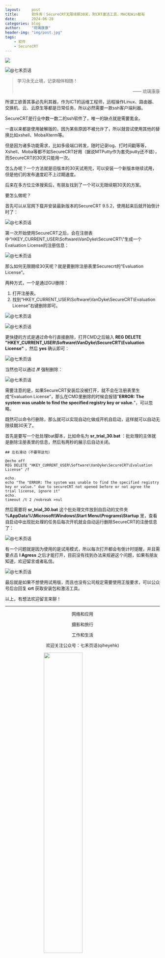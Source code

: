 ```yaml
---
layout:     post
title:      软件库｜SecureCRT无限续期30天，附CRT激活工具，MAC和Win都有
date:       2024-06-28
categories: blog
author:     "琉璃康康"
header-img: "img/post.jpg"
tags:
    - 软件
    - SecureCRT
---
```


<style>
img{
  display:block;
  margin:0
  auto;
}
</style>

<meta name="referrer" content="never">

![][0]

![@七禾页话][1]

> 学习永无止境，记录相伴相随！
> <p align="right">—— 琉璃康康</p>

所谓工欲善其事必先利其器，作为ICT的运维工程师，远程操作Linux、路由器、交换机、云、云原生等都是日常任务，所以必然需要一款ssh客户端利器。

SecureCRT是行业中数一数二的ssh软件了，唯一的缺点就是需要氪金。

一直以来都是使用破解版的，因为某些原因不被允许了，所以就尝试使用其他的替换比如xshell、MobaXterm等。

但是因为诸多功能需求，比如多级端口转发，随时记录log、打时间戳等等，Xshell、Moba等都不如SecureCRT好用（据说MTPutty作为套壳putty还不错），而SecureCRT的30天只能用一次。

怎么办呢？一个方法就是旧版本的30天试用完，可以安装一个新版本继续试用，但是他们的发布速度赶不上过期速度。

后来在多方位立体搜索后，有朋友找到了一个可以无限续期30天的方案。

要怎么做呢？

首先可以从官网下载并安装最新版本的SecureCRT 9.5.2，使用起来后就开始倒计时了：

![@七禾页话][2]

第一次开始使用SecureCRT之后，会在注册表中“HKEY_CURRENT_USER\Software\VanDyke\SecureCRT\”生成一个Evaluation License的注册信息：

![@七禾页话][3]

那么如何无限期续30天呢？就是要删除注册表里Securecrt的“Evaluation License”。

两种方式，一个是通过GUI删除：
1. 打开注册表。
2. 找到“HKEY_CURRENT_USER\Software\VanDyke\SecureCRT\Evaluation License”右键删除即可。

![@七禾页话][4]

![@七禾页话][5]

更快捷的方式是通过命令行直接删除，打开CMD之后输入 **REG DELETE "HKEY_CURRENT_USER\Software\VanDyke\SecureCRT\Evaluation License"** ，然后 **yes** 确认即可：

![@七禾页话][6]

当然也可以通过 **/f** 强制删除：

![@七禾页话][7]

需要注意的是，如果SecureCRT安装后没被打开，就不会在注册表里生成“Evaluation License”，那么在CMD里删除的时候会报错"**ERROR: The system was unable to find the specified registry key or value.**"，可以忽略。

​既然可以命令行删除，那么就可以实现自动化做成开机自启动，这样就可以自动无限续期30天了。

首先是要写一个批处理bat脚本，比如命名为 **sr_trial_30.bat** ：批处理的主体就是删除注册表里的信息，然后有两秒的展示后自动关闭​。

```shell
## 左右滑动（不要带这句）

@echo off
REG DELETE "HKEY_CURRENT_USER\Software\VanDyke\SecureCRT\Evaluation License" /f

echo.
echo "The "ERROR: The system was unable to find the specified registry key or value." due to secureCRT not opened before or not agree the trial license, ignore it"
echo.
timeout /t 2 /nobreak >nul 

```
然后需要将 **sr_trial_30.bat** 这个批处理文件放到自启动的文件夹 **%AppData%\Microsoft\Windows\Start Menu\Programs\Startup** 里，查看自启动中出现批处理的任务后每次开机就会自动运行删除SecureCRT的注册信息了：

![@七禾页话][8]

有一个问题就是因为使用的是试用模式，所以每次打开都会有倒计时提醒，并且需要点击 **I Agress** 之后才能打开，目前没有找到办法来规避这个问题，如果有朋友知道，欢迎留言或者私信。

![@七禾页话][9]

最后就是如果不想使用试用版，而且也没有公司规定需要使用正版要求，可以公众号后台回复 **crt** 获取安装包和激活工具。

以上，有想法欢迎留言来聊！

------------
<p align="center">网络和应用</p>
<p align="center">摄影和旅行</p>
<p align="center">工作和生活</p>
<p align="center">欢迎关注公众号：七禾页话(qiheyehk)</p>
<img src="https://mmbiz.qpic.cn/mmbiz_jpg/QqiaFS6NT0eAaCjLpPgUZricqK7lIOO3hYEYIbjibRlYaiaTsib0reaQfQTmaibVw2QqZLibBWpCHJdg0v3V7yX8sQgWw/0?wx_fmt=jpeg" width="50%"/>


[0]: http://mmbiz.qpic.cn/mmbiz_gif/QqiaFS6NT0eCHicr2j8v4oD4rClUscedr9r55alibqTP1e9kss3HO7voULLsEv4yicuFFy0IJJeLAzX88yzyU9VTgA/640?wx_fmt=gif


[1]: https://mmbiz.qpic.cn/mmbiz_jpg/QqiaFS6NT0eBNw0a53H5nzgplRLmI38ZVBH9BpzwaLEIZUyDdwVZ5ZicfbNia8qakZ5909AXHxTS7zzHduXNAm8tg/640?wx_fmt=jpeg&amp;from=appmsg


[2]: https://mmbiz.qpic.cn/mmbiz_png/QqiaFS6NT0eBNw0a53H5nzgplRLmI38ZVQKiafyCWxFydicRcWCuEkq7Gsib3cXJeic4kdTNymdibEXctwyuBHO2e6XQ/640?wx_fmt=png&amp;from=appmsg


[3]: https://mmbiz.qpic.cn/mmbiz_png/QqiaFS6NT0eBNw0a53H5nzgplRLmI38ZV87P2ibPEys7QN2797ZGteh7jW30pJP4ALHB1IU28MCbP1Imn9Y6qicWA/640?wx_fmt=png&amp;from=appmsg


[4]: https://mmbiz.qpic.cn/mmbiz_png/QqiaFS6NT0eBNw0a53H5nzgplRLmI38ZVeYEtATg4TOLRVWM9FRVreICM145naMBvcvexB9Yz6CQaP8lA5oRHYw/640?wx_fmt=png&amp;from=appmsg


[5]: https://mmbiz.qpic.cn/mmbiz_png/QqiaFS6NT0eBNw0a53H5nzgplRLmI38ZVrnUVWW6DPbz7VxtAXRggBApqXq0Nic7XsDibUBPEUxRWFeicZe89nxyLQ/640?wx_fmt=png&amp;from=appmsg


[6]: https://mmbiz.qpic.cn/mmbiz_png/QqiaFS6NT0eBNw0a53H5nzgplRLmI38ZVTujqSuUmWaMp7rlKe0eEC0Pj9Yae74fDibYibn460lOUwicLQ3LtxL9pw/640?wx_fmt=png&amp;from=appmsg


[7]: https://mmbiz.qpic.cn/mmbiz_png/QqiaFS6NT0eBNw0a53H5nzgplRLmI38ZVVfMb5HC5OenAUZYKnw912iatOZJ5NqiaBSlLcwvjyseQT2gguCn9Pw3Q/640?wx_fmt=png&amp;from=appmsg


[8]: https://mmbiz.qpic.cn/mmbiz_png/QqiaFS6NT0eBNw0a53H5nzgplRLmI38ZVGt2a8hHGsO8WCiaIe1XK2sb8icjI3laBicibP43XumDxvqJcP4hqDmSQyg/640?wx_fmt=png&amp;from=appmsg


[9]: https://mmbiz.qpic.cn/mmbiz_png/QqiaFS6NT0eBNw0a53H5nzgplRLmI38ZVRicJVQI7RVosxTMOah2yiayyGWsf8fZjPGibVWXCcIqYs9RRSPvI89ibcQ/640?wx_fmt=png&amp;from=appmsg

